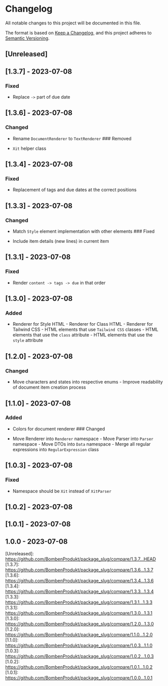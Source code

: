 # Changelog

All notable changes to this project will be documented in this file.

The format is based on [Keep a Changelog](https://keepachangelog.com/en/1.0.0/),
and this project adheres to
[Semantic Versioning](https://semver.org/spec/v2.0.0.html).

<a name="unreleased"></a>

## [Unreleased]


<a name="1.3.7"></a>

## [1.3.7] - 2023-07-08

### Fixed

- Replace `->` part of due date  
<a name="1.3.6"></a>

## [1.3.6] - 2023-07-08

### Changed

- Rename `DocumentRenderer` to `TextRenderer`  ### Removed

- `Xit` helper class  
<a name="1.3.4"></a>

## [1.3.4] - 2023-07-08

### Fixed

- Replacement of tags and due dates at the correct positions  
<a name="1.3.3"></a>

## [1.3.3] - 2023-07-08

### Changed

- Match `Style` element implementation with other elements  ### Fixed

- Include item details (new lines) in current item  
<a name="1.3.1"></a>

## [1.3.1] - 2023-07-08

### Fixed

- Render `content -> tags -> due` in that order  
<a name="1.3.0"></a>

## [1.3.0] - 2023-07-08

### Added

- Renderer for Style HTML - Renderer for Class HTML - Renderer for Tailwind CSS - HTML elements that use `Tailwind CSS` classes - HTML elements that use the `class` attribute - HTML elements that use the `style` attribute  
<a name="1.2.0"></a>

## [1.2.0] - 2023-07-08

### Changed

- Move characters and states into respective enums - Improve readability of document item creation process  
<a name="1.1.0"></a>

## [1.1.0] - 2023-07-08

### Added

- Colors for document renderer  ### Changed

- Move Renderer into `Renderer` namespace - Move Parser into `Parser` namespace - Move DTOs into `Data` namespace - Merge all regular expressions into `RegularExpression` class  
<a name="1.0.3"></a>

## [1.0.3] - 2023-07-08

### Fixed

- Namespace should be `Xit` instead of `XitParser`  
<a name="1.0.2"></a>

## [1.0.2] - 2023-07-08


<a name="1.0.1"></a>

## [1.0.1] - 2023-07-08


<a name="1.0.0"></a>

## 1.0.0 - 2023-07-08

 [Unreleased]: https://github.com/BombenProdukt/package_slug/compare/1.3.7...HEAD [1.3.7]: https://github.com/BombenProdukt/package_slug/compare/1.3.6...1.3.7 [1.3.6]: https://github.com/BombenProdukt/package_slug/compare/1.3.4...1.3.6 [1.3.4]: https://github.com/BombenProdukt/package_slug/compare/1.3.3...1.3.4 [1.3.3]: https://github.com/BombenProdukt/package_slug/compare/1.3.1...1.3.3 [1.3.1]: https://github.com/BombenProdukt/package_slug/compare/1.3.0...1.3.1 [1.3.0]: https://github.com/BombenProdukt/package_slug/compare/1.2.0...1.3.0 [1.2.0]: https://github.com/BombenProdukt/package_slug/compare/1.1.0...1.2.0 [1.1.0]: https://github.com/BombenProdukt/package_slug/compare/1.0.3...1.1.0 [1.0.3]: https://github.com/BombenProdukt/package_slug/compare/1.0.2...1.0.3 [1.0.2]: https://github.com/BombenProdukt/package_slug/compare/1.0.1...1.0.2 [1.0.1]: https://github.com/BombenProdukt/package_slug/compare/1.0.0...1.0.1 